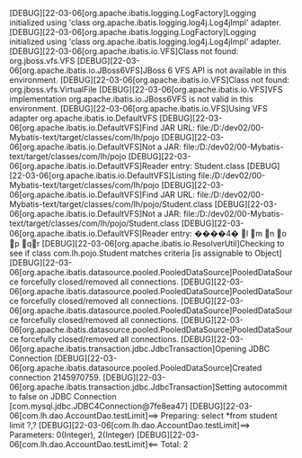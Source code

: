 [DEBUG][22-03-06[org.apache.ibatis.logging.LogFactory]Logging initialized using 'class org.apache.ibatis.logging.log4j.Log4jImpl' adapter.
[DEBUG][22-03-06[org.apache.ibatis.logging.LogFactory]Logging initialized using 'class org.apache.ibatis.logging.log4j.Log4jImpl' adapter.
[DEBUG][22-03-06[org.apache.ibatis.io.VFS]Class not found: org.jboss.vfs.VFS
[DEBUG][22-03-06[org.apache.ibatis.io.JBoss6VFS]JBoss 6 VFS API is not available in this environment.
[DEBUG][22-03-06[org.apache.ibatis.io.VFS]Class not found: org.jboss.vfs.VirtualFile
[DEBUG][22-03-06[org.apache.ibatis.io.VFS]VFS implementation org.apache.ibatis.io.JBoss6VFS is not valid in this environment.
[DEBUG][22-03-06[org.apache.ibatis.io.VFS]Using VFS adapter org.apache.ibatis.io.DefaultVFS
[DEBUG][22-03-06[org.apache.ibatis.io.DefaultVFS]Find JAR URL: file:/D:/dev02/00-Mybatis-text/target/classes/com/lh/pojo
[DEBUG][22-03-06[org.apache.ibatis.io.DefaultVFS]Not a JAR: file:/D:/dev02/00-Mybatis-text/target/classes/com/lh/pojo
[DEBUG][22-03-06[org.apache.ibatis.io.DefaultVFS]Reader entry: Student.class
[DEBUG][22-03-06[org.apache.ibatis.io.DefaultVFS]Listing file:/D:/dev02/00-Mybatis-text/target/classes/com/lh/pojo
[DEBUG][22-03-06[org.apache.ibatis.io.DefaultVFS]Find JAR URL: file:/D:/dev02/00-Mybatis-text/target/classes/com/lh/pojo/Student.class
[DEBUG][22-03-06[org.apache.ibatis.io.DefaultVFS]Not a JAR: file:/D:/dev02/00-Mybatis-text/target/classes/com/lh/pojo/Student.class
[DEBUG][22-03-06[org.apache.ibatis.io.DefaultVFS]Reader entry: ����   4 �	  l	  m	  n	  o	  p	  q r
[DEBUG][22-03-06[org.apache.ibatis.io.ResolverUtil]Checking to see if class com.lh.pojo.Student matches criteria [is assignable to Object]
[DEBUG][22-03-06[org.apache.ibatis.datasource.pooled.PooledDataSource]PooledDataSource forcefully closed/removed all connections.
[DEBUG][22-03-06[org.apache.ibatis.datasource.pooled.PooledDataSource]PooledDataSource forcefully closed/removed all connections.
[DEBUG][22-03-06[org.apache.ibatis.datasource.pooled.PooledDataSource]PooledDataSource forcefully closed/removed all connections.
[DEBUG][22-03-06[org.apache.ibatis.datasource.pooled.PooledDataSource]PooledDataSource forcefully closed/removed all connections.
[DEBUG][22-03-06[org.apache.ibatis.transaction.jdbc.JdbcTransaction]Opening JDBC Connection
[DEBUG][22-03-06[org.apache.ibatis.datasource.pooled.PooledDataSource]Created connection 2145970759.
[DEBUG][22-03-06[org.apache.ibatis.transaction.jdbc.JdbcTransaction]Setting autocommit to false on JDBC Connection [com.mysql.jdbc.JDBC4Connection@7fe8ea47]
[DEBUG][22-03-06[com.lh.dao.AccountDao.testLimit]==>  Preparing: select *from student limit ?,?
[DEBUG][22-03-06[com.lh.dao.AccountDao.testLimit]==> Parameters: 0(Integer), 2(Integer)
[DEBUG][22-03-06[com.lh.dao.AccountDao.testLimit]<==      Total: 2

